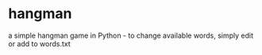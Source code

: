 # hangman
a simple hangman game in Python - to change available words, simply edit or add to words.txt
